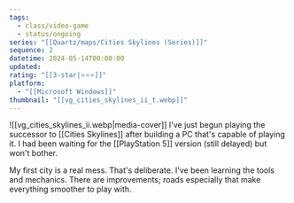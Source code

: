 ```yaml
---
tags:
  - class/video-game
  - status/ongoing
series: "[[Quartz/maps/Cities Skylines (Series)]]"
sequence: 2
datetime: 2024-05-14T00:00:00
updated: 
rating: "[[3-star|⭐️⭐️⭐️]]"
platform:
  - "[[Microsoft Windows]]"
thumbnail: "[[vg_cities_skylines_ii_t.webp]]"
---
```

![[vg_cities_skylines_ii.webp|media-cover]]
I've just begun playing the successor to [[Cities Skylines]] after building a PC that's capable of playing it. I had been waiting for the [[PlayStation 5]] version (still delayed) but won't bother.

My first city is a real mess. That's deliberate. I've been learning the tools and mechanics. There are improvements; roads especially that make everything smoother to play with.